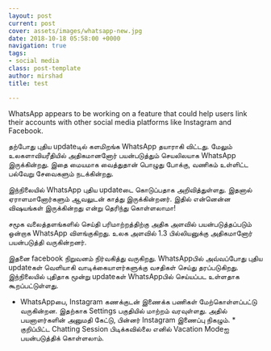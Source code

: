 ```yaml
---
layout: post
current: post
cover: assets/images/whatsapp-new.jpg
date: 2018-10-18 05:58:00 +0000
navigation: true
tags:
- social media
class: post-template
author: mirshad
title: test

---
```

WhatsApp appears to be working on a feature that could help users link their accounts with other social media platforms like Instagram and Facebook.

தற்போது புதிய updateடில் களமிறங்க WhatsApp தயாராகி விட்டது. மேலும் உலகளாவியரீதியில் அதிகமானனோர் பயன்படுத்தும் செயலிலயாக WhatsApp இருக்கின்றது. இதை மையமாக வைத்துதான் பொழுது போக்கு, வணிகம் உள்ளிட்ட பல்வேறு சேவைகளும் நடக்கின்றது.

இந்நிலையில் WhatsApp புதிய updateடை கொடுப்பதாக அறிவித்துள்ளது. இதனால் ஏராளமானோர்களும் ஆவலுடன் காத்து இருக்கின்றனர். இதில் என்னென்ன விஷயங்கள் இருக்கின்றது என்று தெரிந்து கொள்ளலாமா!

சமூக வலைத்தளங்களில் செய்தி பரிமாற்றத்திற்கு அதிக அளவில் பயன்படுத்தப்படும் ஒன்றாக WhatsApp விளங்குகிறது. உலக அளவில் 1.3 பில்லியனுக்கு அதிகமானோர் பயன்படுத்தி வருகின்றனர்.

இதனை facebook நிறுவனம் நிர்வகித்து வருகிறது. WhatsAppபில் அவ்வப்போது புதிய updateகள் வெளியாகி வாடிக்கையாளர்களுக்கு வசதிகள் செய்து தரப்படுகிறது. இந்நிலையில் புதிதாக மூன்று updateகள் WhatsAppபில் செய்யப்பட உள்ளதாக கூறப்பட்டுள்ளது.

* WhatsAppபை, Instagram கணக்குடன் இணைக்க பணிகள் மேற்கொள்ளப்பட்டு வருகின்றன. இதற்காக Settings பகுதியில் மாற்றம் வரவுள்ளது. அதில் பயனாளர்களின் அனுமதி கேட்டு, பின்னர் Instagram இணைப்பு நிகழும். * குறிப்பிட்ட Chatting Session பிடிக்கவில்லை எனில் Vacation Modeஐ பயன்படுத்திக் கொள்ளலாம்.